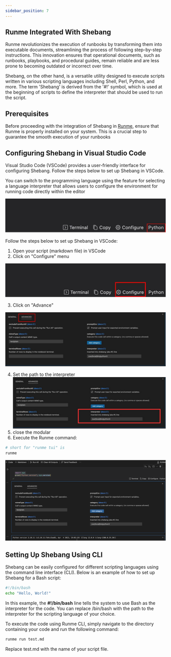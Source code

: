 ```yaml
---
sidebar_position: 7
---
```


## Runme Integrated With Shebang

Runme revolutionizes the execution of runbooks by transforming them into executable documents, streamlining the process of following step-by-step instructions. This innovation ensures that operational documents, such as runbooks, playbooks, and procedural guides, remain reliable and are less prone to becoming outdated or incorrect over time.

Shebang, on the other hand, is a versatile utility designed to execute scripts written in various scripting languages including Shell, Perl, Python, and more. The term 'Shebang' is derived from the '#!' symbol, which is used at the beginning of scripts to define the interpreter that should be used to run the script.

## Prerequisites

Before proceeding with the integration of Shebang in [Runme](/install#runme-cli), ensure that Runme is properly installed on your system. This is a crucial step to guarantee the smooth execution of your runbooks

## Configuring Shebang in Visual Studio Code

Visual Studio Code (VSCode) provides a user-friendly interface for configuring Shebang. Follow the steps below to set up Shebang in VSCode.

You can switch to the programming language using the feature for selecting a language interpreter that allows users to configure the environment for running code directly within the editor

![shebang-language-mood](../../static/img/shebang-language-mood.png)

Follow the steps below to set up Shebang in VSCode:

1. Open your script (markdown file) in VSCode
2. Click on "Configure" menu

![shebang-configure](../../static/img/shebang-configure.png)

3. Click on "Advance"

![shebang-advance](../../static/img/shebang-advanced.png)

4. Set the path to the interpreter
   ![shebang-interpreter](../../static/img/shebang-interpreters.png)
5. close the modular
6. Execute the Runme command:

```sh
# short for "runme tui" is 
runme
```

![shebang-output](../../static/img/shebang-output.png)

## Setting Up Shebang Using CLI

Shebang can be easily configured for different scripting languages using the command line interface (CLI). Below is an example of how to set up Shebang for a Bash script:

```sh
#!/bin/bash
echo "Hello, World!"
```

In this example, the **#!/bin/bash** line tells the system to use Bash as the interpreter for the code. You can replace /bin/bash with the path to the interpreter for the scripting language of your choice.

To execute the code using Runme CLI, simply navigate to the directory containing your code and run the following command:

```sh
runme run test.md
```

Replace test.md with the name of your script file.